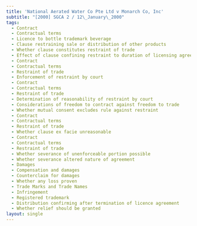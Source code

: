 ```yaml
---
title: 'National Aerated Water Co Pte Ltd v Monarch Co, Inc'
subtitle: "[2000] SGCA 2 / 12\_January\_2000"
tags:
  - Contract
  - Contractual terms
  - Licence to bottle trademark beverage
  - Clause restraining sale or distribution of other products
  - Whether clause constitutes restraint of trade
  - Effect of clause confining restraint to duration of licensing agreement
  - Contract
  - Contractual terms
  - Restraint of trade
  - Enforcement of restraint by court
  - Contract
  - Contractual terms
  - Restraint of trade
  - Determination of reasonability of restraint by court
  - Considerations of freedom to contract against freedom to trade
  - Whether mutual consent excludes rule against restraint
  - Contract
  - Contractual terms
  - Restraint of trade
  - Whether clause ex facie unreasonable
  - Contract
  - Contractual terms
  - Restraint of trade
  - Whether severance of unenforceable portion possible
  - Whether severance altered nature of agreement
  - Damages
  - Compensation and damages
  - Counterclaim for damages
  - Whether any loss proven
  - Trade Marks and Trade Names
  - Infringement
  - Registered trademark
  - Distribution confirming after termination of licence agreement
  - Whether relief should be granted
layout: single
---
```



